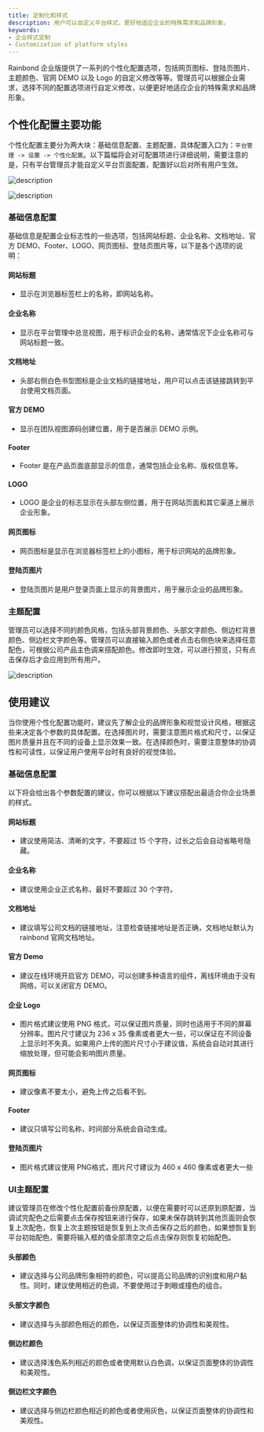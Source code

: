 ```yaml
---
title: 定制化和样式
description: 用户可以自定义平台样式，更好地适应企业的特殊需求和品牌形象。
keywords:
- 企业样式定制
- Customization of platform styles
---
```


Rainbond 企业版提供了一系列的个性化配置选项，包括网页图标、登陆页图片、主题颜色、官网 DEMO 以及 Logo 的自定义修改等等。管理员可以根据企业需求，选择不同的配置选项进行自定义修改，以便更好地适应企业的特殊需求和品牌形象。

## 个性化配置主要功能

个性化配置主要分为两大块：基础信息配置、主题配置，具体配置入口为：`平台管理 -> 设置 -> 个性化配置`。以下篇幅将会对可配置项进行详细说明，需要注意的是，只有平台管理员才能自定义平台页面配置，配置好以后对所有用户生效。

![description](https://grstatic.oss-cn-shanghai.aliyuncs.com/docs/enterprise-app/rainbond-config/home-config.png)

![description](https://grstatic.oss-cn-shanghai.aliyuncs.com/docs/enterprise-app/rainbond-config/login-config.png)

### 基础信息配置

基础信息是配置企业标志性的一些选项，包括网站标题、企业名称、文档地址、官方 DEMO、Footer、LOGO、网页图标、登陆页图片等，以下是各个选项的说明：

#### 网站标题
- 显示在浏览器标签栏上的名称，即网站名称。

#### 企业名称
- 显示在平台管理中总览视图，用于标识企业的名称，通常情况下企业名称可与网站标题一致。

#### 文档地址
- 头部右侧白色书型图标是企业文档的链接地址，用户可以点击该链接跳转到平台使用文档页面。

#### 官方 DEMO
- 显示在团队视图源码创建位置，用于是否展示 DEMO 示例。

#### Footer
- Footer 是在产品页面底部显示的信息，通常包括企业名称、版权信息等。

#### LOGO
- LOGO 是企业的标志显示在头部左侧位置，用于在网站页面和其它渠道上展示企业形象。

#### 网页图标
- 网页图标是显示在浏览器标签栏上的小图标，用于标识网站的品牌形象。

#### 登陆页图片
- 登陆页图片是用户登录页面上显示的背景图片，用于展示企业的品牌形象。


<!-- 
- 网站标题：显示在浏览器标签栏上的名称，即网站名称。
- 企业名称：显示在平台管理中总览视图，用于标识企业的名称，通常情况下企业名称可与网站标题一致。
- 文档地址：头部右侧白色书型图标是企业文档的链接地址，用户可以点击该链接跳转到平台使用文档页面。
- 官方 DEMO：显示在团队视图源码创建位置，用于是否展示 DEMO 示例。
- Footer：Footer 是在产品页面底部显示的信息，通常包括企业名称、版权信息等。
- LOGO：LOGO 是企业的标志显示在头部左侧位置，用于在网站页面和其它渠道上展示企业形象。
- 网页图标：网页图标是显示在浏览器标签栏上的小图标，用于标识网站的品牌形象。
- 登陆页图片：登陆页图片是用户登录页面上显示的背景图片，用于展示企业的品牌形象。 -->



### 主题配置

管理员可以选择不同的颜色风格，包括头部背景颜色、头部文字颜色、侧边栏背景颜色、侧边栏文字颜色等。管理员可以直接输入颜色或者点击右侧色块来选择任意配色，可根据公司产品主色调来搭配颜色。修改即时生效，可以进行预览，只有点击保存后才会应用到所有用户。

![description](https://grstatic.oss-cn-shanghai.aliyuncs.com/docs/enterprise-app/rainbond-config/custom-config.png)

## 使用建议

当你使用个性化配置功能时，建议先了解企业的品牌形象和视觉设计风格，根据这些来决定各个参数的具体配置。在选择图片时，需要注意图片格式和尺寸，以保证图片质量并且在不同的设备上显示效果一致。在选择颜色时，需要注意整体的协调性和可读性，以保证用户使用平台时有良好的视觉体验。

### 基础信息配置

以下将会给出各个参数配置的建议，你可以根据以下建议搭配出最适合你企业场景的样式。

#### 网站标题
- 建议使用简洁、清晰的文字，不要超过 15 个字符，过长之后会自动省略号隐藏。

#### 企业名称
- 建议使用企业正式名称，最好不要超过 30 个字符。

#### 文档地址
- 建议填写公司文档的链接地址，注意检查链接地址是否正确，文档地址默认为 rainbond 官网文档地址。

#### 官方 Demo
- 建议在线环境开启官方 DEMO，可以创建多种语言的组件，离线环境由于没有网络，可以关闭官方 DEMO。

#### 企业 Logo
- 图片格式建议使用 PNG 格式，可以保证图片质量，同时也适用于不同的屏幕分辨率。图片尺寸建议为 236 x 35 像素或者更大一些，可以保证在不同设备上显示时不失真。如果用户上传的图片尺寸小于建议值，系统会自动对其进行缩放处理，但可能会影响图片质量。

#### 网页图标
- 建议像素不要太小，避免上传之后看不到。

#### Footer
- 建议只填写公司名称，时间部分系统会自动生成。

#### 登陆页图片
- 图片格式建议使用 PNG格式，图片尺寸建议为 460 x 460 像素或者更大一些



<!-- - 网站标题：建议使用简洁、清晰的文字，不要超过 15 个字符，过长之后会自动省略号隐藏。
- 企业名称：建议使用企业正式名称，最好不要超过 30 个字符。
- 文档地址：建议填写公司文档的链接地址，注意检查链接地址是否正确，文档地址默认为 rainbond 官网文档地址。
- 官方 Demo：建议在线环境开启官方 DEMO，可以创建多种语言的组件，离线环境由于没有网络，可以关闭官方 DEMO。
- 企业 Logo：图片格式建议使用 PNG 格式，可以保证图片质量，同时也适用于不同的屏幕分辨率。图片尺寸建议为 236 x 35 像素或者更大一些，可以保证在不同设备上显示时不失真。如果用户上传的图片尺寸小于建议值，系统会自动对其进行缩放处理，但可能会影响图片质量。
- 网页图标：建议像素不要太小，避免上传之后看不到。
- Footer：建议只填写公司名称，时间部分系统会自动生成。
- 登陆页图片：图片格式建议使用 PNG格式，图片尺寸建议为 460 x 460 像素或者更大一些 -->

### UI主题配置

建议管理员在修改个性化配置前备份原配置，以便在需要时可以还原到原配置，当调试完配色之后需要点击保存按钮来进行保存，如果未保存跳转到其他页面则会恢复上次配色，恢复上次主题按钮是恢复到上次点击保存之后的颜色，如果想恢复到平台初始配色，需要将输入框的值全部清空之后点击保存则恢复初始配色。

#### 头部颜色
- 建议选择与公司品牌形象相符的颜色，可以提高公司品牌的识别度和用户黏性。同时，建议使用相近的色调，不要使用过于刺眼或撞色的组合。

#### 头部文字颜色
- 建议选择与头部颜色相近的颜色，以保证页面整体的协调性和美观性。

#### 侧边栏颜色
- 建议选择浅色系列相近的颜色或者使用默认白色调，以保证页面整体的协调性和美观性。

#### 侧边栏文字颜色
- 建议选择与侧边栏颜色相近的颜色或者使用灰色，以保证页面整体的协调性和美观性。

